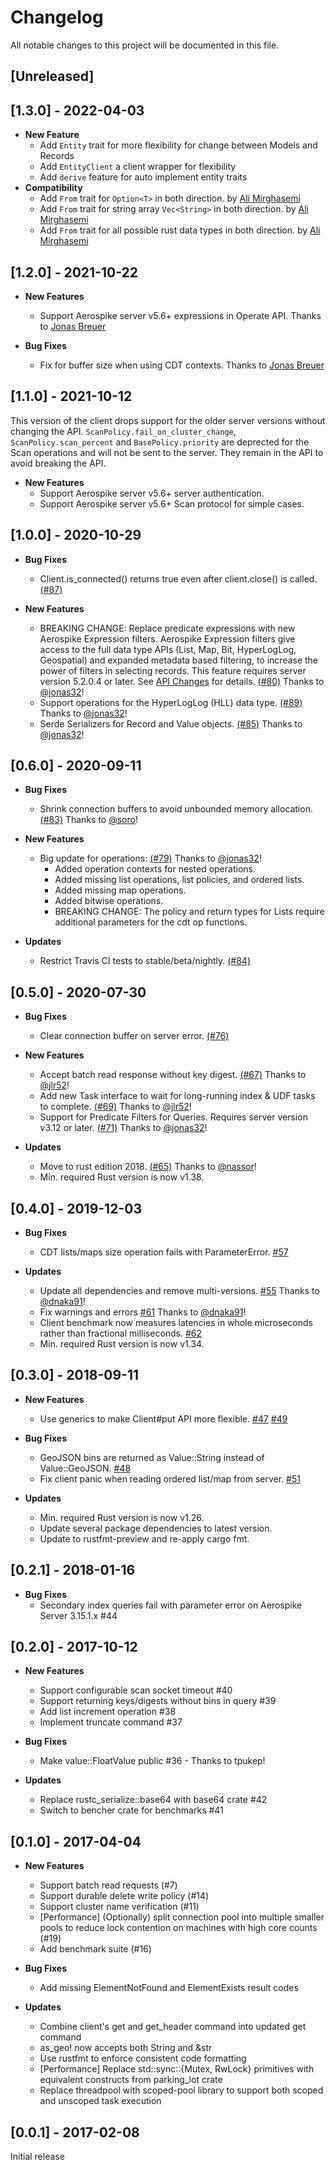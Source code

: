 # Changelog

All notable changes to this project will be documented in this file.

## [Unreleased]

## [1.3.0] - 2022-04-03
* **New Feature**
  * Add ```Entity``` trait for more flexibility for change between Models and Records
  * Add ```EntityClient``` a client wrapper for flexibility
  * Add ```derive``` feature for auto implement entity traits
* **Compatibility**
  * Add ```From``` trait for ```Option<T>``` in both direction. by [Ali Mirghasemi](https://github.com/ali-mirghasemi)
  * Add ```From``` trait for string array ```Vec<String>``` in both direction. by [Ali Mirghasemi](https://github.com/ali-mirghasemi)
  * Add ```From``` trait for all possible rust data types in both direction. by [Ali Mirghasemi](https://github.com/ali-mirghasemi)

## [1.2.0] - 2021-10-22

* **New Features**
  * Support Aerospike server v5.6+ expressions in Operate API. Thanks to [Jonas Breuer](https://github.com/jonas32)

* **Bug Fixes**
  * Fix for buffer size when using CDT contexts. Thanks to [Jonas Breuer](https://github.com/jonas32)

## [1.1.0] - 2021-10-12
This version of the client drops support for the older server versions without changing the API. `ScanPolicy.fail_on_cluster_change`, `ScanPolicy.scan_percent` and `BasePolicy.priority` are deprected for the Scan operations and will not be sent to the server. They remain in the API to avoid breaking the API.

* **New Features**
  * Support Aerospike server v5.6+ server authentication.
  * Support Aerospike server v5.6+ Scan protocol for simple cases.

## [1.0.0] - 2020-10-29

* **Bug Fixes**
  * Client.is_connected() returns true even after client.close() is called. [(#87)](https://github.com/aerospike/aerospike-client-rust/pull/87)

* **New Features**
  * BREAKING CHANGE: Replace predicate expressions with new Aerospike Expression filters. Aerospike Expression filters give access to the full data type APIs (List, Map, Bit, HyperLogLog, Geospatial) and expanded metadata based filtering, to increase the power of filters in selecting records. This feature requires server version 5.2.0.4 or later. See [API Changes](https://www.aerospike.com/docs/client/rust/usage/incompatible.html#version-1-0-0) for details. [(#80)](https://github.com/aerospike/aerospike-client-rust/issues/80) Thanks to [@jonas32](https://github.com/jonas32)!
  * Support operations for the HyperLogLog (HLL) data type. [(#89)](https://github.com/aerospike/aerospike-client-rust/issues/89) Thanks to [@jonas32](https://github.com/jonas32)!
  * Serde Serializers for Record and Value objects. [(#85)](https://github.com/aerospike/aerospike-client-rust/pull/85) Thanks to [@jonas32](https://github.com/jonas32)!

## [0.6.0] - 2020-09-11

* **Bug Fixes**
  * Shrink connection buffers to avoid unbounded memory allocation. [(#83)](https://github.com/aerospike/aerospike-client-rust/pull/83) Thanks to [@soro](https://github.com/soro)!

* **New Features**

  * Big update for operations: [(#79)](https://github.com/aerospike/aerospike-client-rust/pull/79) Thanks to [@jonas32](https://github.com/jonas32)!
    * Added operation contexts for nested operations.
    * Added missing list operations, list policies, and ordered lists.
    * Added missing map operations.
    * Added bitwise operations.
    * BREAKING CHANGE: The policy and return types for Lists require additional parameters for the cdt op functions.

* **Updates**
  * Restrict Travis CI tests to stable/beta/nightly. [(#84)](https://github.com/aerospike/aerospike-client-rust/pull/84)

## [0.5.0] - 2020-07-30

* **Bug Fixes**
  * Clear connection buffer on server error. [(#76)](https://github.com/aerospike/aerospike-client-rust/pull/76)

* **New Features**
  * Accept batch read response without key digest. [(#67)](https://github.com/aerospike/aerospike-client-rust/pull/67) Thanks to [@jlr52](https://github.com/jlr52)!
  * Add new Task interface to wait for long-running index & UDF tasks to complete. [(#69)](https://github.com/aerospike/aerospike-client-rust/pull/69) Thanks to [@jlr52](https://github.com/jlr52)!
  * Support for Predicate Filters for Queries. Requires server version v3.12 or later. [(#71)](https://github.com/aerospike/aerospike-client-rust/pull/71) Thanks to [@jonas32](https://github.com/jonas32)!

* **Updates**
  * Move to rust edition 2018. [(#65)](https://github.com/aerospike/aerospike-client-rust/pull/65) Thanks to [@nassor](https://github.com/nassor)!
  * Min. required Rust version is now v1.38.

## [0.4.0] - 2019-12-03

* **Bug Fixes**
  * CDT lists/maps size operation fails with ParameterError. [#57](https://github.com/aerospike/aerospike-client-rust/issues/57)

* **Updates**
  * Update all dependencies and remove multi-versions. [#55](https://github.com/aerospike/aerospike-client-rust/pull/55) Thanks to [@dnaka91](https://github.com/dnaka91)!
  * Fix warnings and errors [#61](https://github.com/aerospike/aerospike-client-rust/pull/61) Thanks to [@dnaka91](https://github.com/dnaka91)!
  * Client benchmark now measures latencies in whole microseconds rather than fractional milliseconds. [#62](https://github.com/aerospike/aerospike-client-rust/pull/62)
  * Min. required Rust version is now v1.34.

## [0.3.0] - 2018-09-11

* **New Features**
  * Use generics to make Client#put API more flexible. [#47](https://github.com/aerospike/aerospike-client-rust/issues/47) [#49](https://github.com/aerospike/aerospike-client-rust/pull/49)

* **Bug Fixes**
  * GeoJSON bins are returned as Value::String instead of Value::GeoJSON. [#48](https://github.com/aerospike/aerospike-client-rust/issues/48)
  * Fix client panic when reading ordered list/map from server. [#51](https://github.com/aerospike/aerospike-client-rust/issues/51)

* **Updates**
  * Min. required Rust version is now v1.26.
  * Update several package dependencies to latest version.
  * Update to rustfmt-preview and re-apply cargo fmt.

## [0.2.1] - 2018-01-16

* **Bug Fixes**
  * Secondary index queries fail with parameter error on Aerospike Server 3.15.1.x #44

## [0.2.0] - 2017-10-12

* **New Features**
  * Support configurable scan socket timeout #40
  * Support returning keys/digests without bins in query #39
  * Add list increment operation #38
  * Implement truncate command #37

* **Bug Fixes**
  * Make value::FloatValue public #36 - Thanks to tpukep!

* **Updates**
  * Replace rustc_serialize::base64 with base64 crate #42
  * Switch to bencher crate for benchmarks #41

## [0.1.0] - 2017-04-04

* **New Features**
  * Support batch read requests (#7)
  * Support durable delete write policy (#14)
  * Support cluster name verification (#11)
  * [Performance] (Optionally) split connection pool into multiple smaller pools to reduce lock contention on machines with high core counts (#19)
  * Add benchmark suite (#16)

* **Bug Fixes**
  * Add missing ElementNotFound and ElementExists result codes

* **Updates**
  * Combine client's get and get_header command into updated get command
  * as_geo! now accepts both String and &str
  * Use rustfmt to enforce consistent code formatting
  * [Performance] Replace std::sync::{Mutex, RwLock} primitives with equivalent constructs from parking_lot crate
  * Replace threadpool with scoped-pool library to support both scoped and unscoped task execution
## [0.0.1] - 2017-02-08

Initial release
